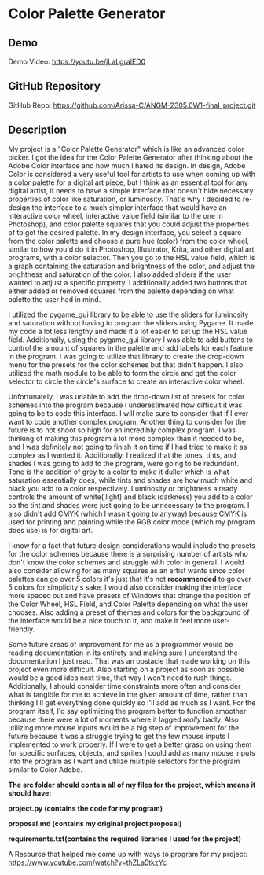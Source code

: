 # Color Palette Generator

## Demo
Demo Video: <https://youtu.be/jLaLgraIED0>

## GitHub Repository
GitHub Repo: <https://github.com/Arissa-C/ANGM-2305.0W1-final_project.git>

## Description
My project is a "Color Palette Generator" which is like an advanced color picker. I got the idea for the Color Palette Generator after thinking about the Adobe Color interface and how much I hated its design. In design, Adobe Color is considered a very useful tool for artists to use when coming up with a color palette for a digital art piece, but I think as an essential tool for any digital artist, it needs to have a simple interface that doesn't hide necessary properties of color like saturation, or luminosity. That's why I decided to re-design the interface to a much simpler interface that would have an interactive color wheel, interactive value field (similar to the one in Photoshop), and color palette squares that you could adjust the properties of to get the desired palette. In my design interface, you select a square from the color palette and choose a pure hue (color) from the color wheel, similar to how you'd do it in Photoshop, Illustrator, Krita, and other digital art programs, with a color selector. Then you go to the HSL value field, which is a graph containing the saturation and brightness of the color, and adjust the brightness and saturation of the color. I also added sliders if the user wanted to adjust a specific property. I additionally added two buttons that either added or removed squares from the palette depending on what palette the user had in mind.

I utilized the pygame_gui library to be able to use the sliders for luminosity and saturation without having to program the sliders using Pygame. It made my code a lot less lengthy and made it a lot easier to set up the HSL value field. Additionally, using the pygame_gui library I was able to add buttons to control the amount of squares in the palette and add labels for each feature in the program. I was going to utilize that library to create the drop-down menu for the presets for the color schemes but that didn't happen. I also utilized the math module to be able to form the circle and get the color selector to circle the circle's surface to create an interactive color wheel.

Unfortunately, I was unable to add the drop-down list of presets for color schemes into the program because I underestimated how difficult it was going to be to code this interface. I will make sure to consider that if I ever want to code another complex program. Another thing to consider for the future is to not shoot so high for an incredibly complex program. I was thinking of making this program a lot more complex than it needed to be, and I was definitely not going to finish it on time if I had tried to make it as complex as I wanted it. Additionally, I realized that the tones, tints, and shades I was going to add to the program, were going to be redundant. Tone is the addition of grey to a color to make it duller which is what saturation essentially does, while tints and shades are how much white and black you add to a color respectively. Luminosity or brightness already controls the amount of white( light) and black (darkness) you add to a color so the tint and shades were just going to be unnecessary to the program. I also didn't add CMYK (which I wasn't going to anyway) because CMYK is used for printing and painting while the RGB color mode (which my program does use) is for digital art.

I know for a fact that future design considerations would include the presets for the color schemes because there is a surprising number of artists who don't know the color schemes and struggle with color in general. I would also consider allowing for as many squares as an artist wants since color palettes can go over 5 colors it's just that it's not **recommended** to go over 5 colors for simplicity's sake. I would also consider making the interface more spaced out and have presets of Windows that change the position of the Color Wheel, HSL Field, and Color Palette depending on what the user chooses. Also adding a preset of themes and colors for the background of the interface would be a nice touch to it, and make it feel more user-friendly. 

Some future areas of improvement for me as a programmer would be reading documentation in its entirety and making sure I understand the documentation I just read. That was an obstacle that made working on this project even more difficult. Also starting on a project as soon as possible would be a good idea next time, that way I won't need to rush things. Additionally, I should consider time constraints more often and consider what is tangible for me to achieve in the given amount of time, rather than thinking I'll get everything done quickly so I'll add as much as I want. For the program itself, I'd say optimizing the program better to function smoother because there were a lot of moments where it lagged *really* badly. Also utilizing more mouse inputs would be a big step of improvement for the future because it was a struggle trying to get the few mouse inputs I implemented to work properly. If I were to get a better grasp on using them for specific surfaces, objects, and sprites I could add as many mouse inputs into the program as I want and utilize multiple selectors for the program similar to Color Adobe.

**The src folder should contain all of my files for the project, which means it should have:**

**project.py (contains the code for my program)**

**proposal.md (contains my original project proposal)**

**requirements.txt(contains the required libraries I used for the project)**

A Resource that helped me come up with ways to program for my project:
<https://www.youtube.com/watch?v=thZLa5tkzYc>


